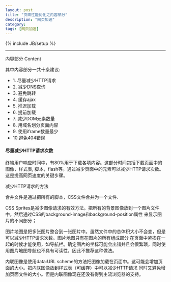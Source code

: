 ```yaml
---
layout: post
title: "页面性能优化之内容部分"
description: "网页加速"
category: 
tags: [网页加速]
---
```

{% include JB/setup %}


---

  内容部分 Content

 其中内容部分一共十条建议:
<ul>
<li> 1. 尽量减少HTTP请求</li>
<li> 2. 减少DNS查询</li>
<li> 3. 避免跳转</li>
<li> 4. 缓存ajax</li>
<li> 5. 推迟加载</li>
<li> 6. 提前加载</li>
<li> 7. 减少DOM元素数量</li>
<li> 8. 用域名划分页面内容</li>
<li> 9. 使用iframe数量最少</li>
<li> 10.避免404错误</li>
</ul> 
 
#### 尽量减少HTTP请求次数

 终端用户响应时间中，有80%用于下载各项内容。这部分时间包括下载页面中的图像，样式表,
 脚本，flash等。通过减少页面中的元素可以减少HTTP请求次数。这是提高网页速度的关键步骤。

 减少HTTP请求的方法

 合并文件是通过把所有的脚本，CSS文件合并为一个文件.

 CSS Sprites是减少图像请求的有效方法。把所有的背景图像放到一个图片文件中，然后通过CSS的background-image和background-position属性
 来显示图片的不同部分；


 图片地图是把多张图片整合到一张图片中。虽然文件中的总体积大小不会变，但是可以减少HTTP请求次数。图片地图只有在图片的所有组成部分
 在页面中紧挨在一起的时候才能使用，如导航栏。确定图片的坐标可能会出错并且会很繁琐，同时使用图片地图导航也不具有可读性，因此不推荐这种做法。

 内联图像是使用data:URL scheme的方法把图像加载在页面中。这可能会增加页面的大小。把内联图像放到样式表（可缓存）中可以减少HTTP请求
 同时又避免增加页面文件的大小。但是内联图像现在还没有得到主流浏览器的支持。
